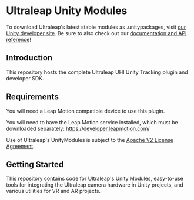 # Ultraleap Unity Modules

To download Ultraleap's latest stable modules as .unitypackages, visit [our Unity developer site][devsite]. Be sure to also check out our [documentation and API reference][um-docs]!

## Introduction

This repository hosts the complete Ultraleap UHI Unity Tracking plugin and developer SDK.


## Requirements

You will need a Leap Motion compatible device to use this plugin.

You will need to have the Leap Motion service installed, which must be downloaded separately:
  https://developer.leapmotion.com/

Use of Ultraleap's UnityModules is subject to the [Apache V2 License Agreement][apache].

## Getting Started

This repository contains code for Ultraleap's Unity Modules, easy-to-use tools for integrating the Ultraleap camera hardware in Unity projects, and various utilities for VR and AR projects.


[um-docs]: https://leapmotion.github.io/UnityModules/
[devsite]: https://developer.leapmotion.com/unity/ "Ultraleap for Developers site"
[wiki]: https://github.com/leapmotion/UnityModules/wiki "Ultraleap / Leap Motion Unity Modules Wiki"
[apache]: http://www.apache.org/licenses/LICENSE-2.0 "Apache V2 License"
[releases]: https://github.com/leapmotion/UnityModules/releases
